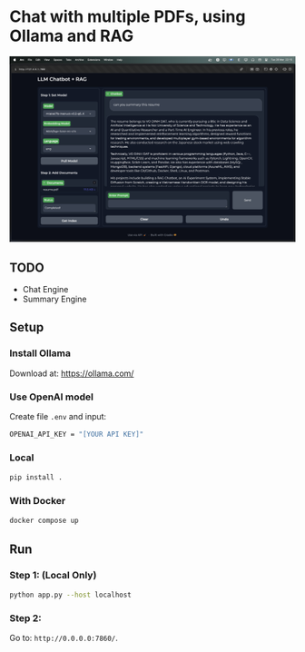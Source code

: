 # Chat with multiple PDFs, using Ollama and RAG

![alt text](assets/demo.png)

## TODO

- Chat Engine
- Summary Engine

## Setup

### Install Ollama

Download at: https://ollama.com/

### Use OpenAI model

Create file `.env` and input:

```bash
OPENAI_API_KEY = "[YOUR API KEY]"
```

### Local

```bash
pip install .

```

### With Docker

```bash
docker compose up
```

## Run

### Step 1: (Local Only)

```bash
python app.py --host localhost
```

### Step 2:

Go to: `http://0.0.0.0:7860/`.
